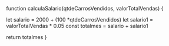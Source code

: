 function calculaSalario(qtdeCarrosVendidos, valorTotalVendas) {

 let salario = 2000 + (100 *qtdeCarrosVendidos)
 let salario1 = valorTotalVendas * 0.05
 const totalmes = salario + salario1
 
 return totalmes
}